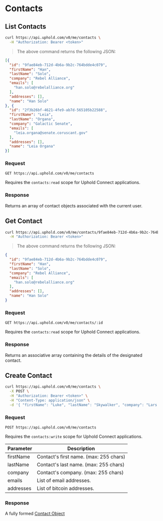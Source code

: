 # Contacts

## List Contacts

```bash
curl https://api.uphold.com/v0/me/contacts \
  -H "Authorization: Bearer <token>"
```

> The above command returns the following JSON:

```json
[{
  "id": "9fae84eb-712d-4b6a-9b2c-764bdde4c079",
  "firstName": "Han",
  "lastName": "Solo",
  "company": "Rebel Alliance",
  "emails": [
    "han.solo@rebelalliance.org"
  ],
  "addresses": [],
  "name": "Han Solo"
}, {
  "id": "2f3b26bf-4621-4fe9-ab7d-565105b22588",
  "firstName": "Leia",
  "lastName": "Organa",
  "company": "Galactic Senate",
  "emails": [
    "leia.organa@senate.coruscant.gov"
  ],
  "addresses": [],
  "name": "Leia Organa"
}]
```

### Request

`GET https://api.uphold.com/v0/me/contacts`

<aside class="notice">
  Requires the <code>contacts:read</code> scope for Uphold Connect applications.
</aside>

### Response

Returns an array of contact objects associated with the current user.

## Get Contact

```bash
curl https://api.uphold.com/v0/me/contacts/9fae84eb-712d-4b6a-9b2c-764bdde4c079 \
  -H "Authorization: Bearer <token>"
```

> The above command returns the following JSON:

```json
{
  "id": "9fae84eb-712d-4b6a-9b2c-764bdde4c079",
  "firstName": "Han",
  "lastName": "Solo",
  "company": "Rebel Alliance",
  "emails": [
    "han.solo@rebelalliance.org"
  ],
  "addresses": [],
  "name": "Han Solo"
}
```

### Request

`GET https://api.uphold.com/v0/me/contacts/:id`

<aside class="notice">
  Requires the <code>contacts:read</code> scope for Uphold Connect applications.
</aside>

### Response

Returns an associative array containing the details of the designated contact.

## Create Contact

```bash
curl https://api.uphold.com/v0/me/contacts \
  -X POST \
  -H "Authorization: Bearer <token>" \
  -H "Content-Type: application/json" \
  -d '{ "firstName": "Luke", "lastName": "Skywalker", "company": "Lars Moisture Farm, Inc.", "emails": ["support@larsmoisturefarm.com"] }'
```

### Request

`POST https://api.uphold.com/v0/me/contacts`

<aside class="notice">
  Requires the <code>contacts:write</code> scope for Uphold Connect applications.
</aside>

Parameter | Description
--------- | --------------------------------------
firstName | Contact's first name. (max: 255 chars)
lastName  | Contact's last name. (max: 255 chars)
company   | Contact's company. (max: 255 chars)
emails    | List of email addresses.
addresses | List of bitcoin addresses.

### Response

A fully formed [Contact Object](#contact-object)
